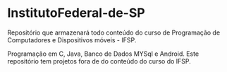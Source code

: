 # InstitutoFederal-de-SP
Repositório que armazenará todo conteúdo do curso de Programação de Computadores e Dispositivos móveis - IFSP.

Programação em C, Java, Banco de Dados MYSql e Android.
Este repositório tem projetos fora de do conteúdo do curso do IFSP.
